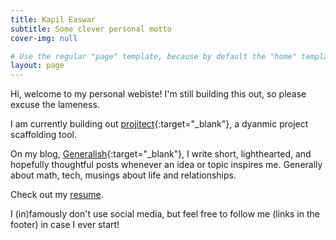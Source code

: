 ```yaml
---
title: Kapil Easwar
subtitle: Some clever personal motto
cover-img: null

# Use the regular "page" template, because by default the "home" template lists all blog posts
layout: page
---
```


Hi, welcome to my personal webiste! I'm still building this out, so please excuse the lameness.

I am currently building out [projitect][projitect-site]{:target="_blank"}, a dyanmic project scaffolding tool.

On my blog, [Generalish][generalish-site]{:target="_blank"}, I write short, lighthearted, and hopefully thoughtful posts whenever an idea or topic inspires me. Generally about math, tech, musings about life and relationships.

Check out my [resume](./resume.md).

I (in)famously don't use social media, but feel free to follow me (links in the footer) in case I ever start!

[//]: # (References)

[projitect-site]: https://projitect.dev
[generalish-site]: https://generalish.com
